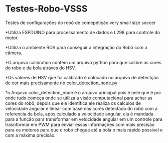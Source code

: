 # Testes-Robo-VSSS

Testes de configurações do robô de comepetição very small size soccer

*Utiliza ESPDUINO para processamento de dados e L298 para controle do motor.  

*Utiliza o ambiente ROS para conseguir a integração do Robô com a câmera.

*O arquivo calibration contém um arquivo python para que calibre as cores do robo e da bola atráves do HSV.

*Os valores de HSV que foi calibrado é colocado no arquivo de detectção de cor mais precisamente no color_detection_node.py

*o Arquivo color_detection_node é o arquivo principal pois é nele que é por onde tudo começa onde se utiliza a visão computacional para achar as cores do robô, depois que ele identifica ele realiza os calculos de velocidade angular e linear com base nas cores detectado do robô com a referencia da bola, após calculado a velocidade angular, ela é mandada para a função para transformar em velocidade angular em um controle para trasnformar em PWM para enviar essas informações com mais precisão para os motores para que o robo chegue até a bola o mais rapido possivel e com a máxima precisão.
